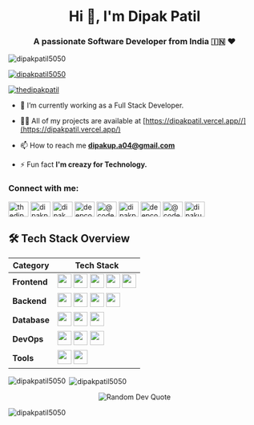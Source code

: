 <h1 align="center">Hi 👋, I'm Dipak Patil</h1>
<h3 align="center">A passionate Software Developer from India 🇮🇳 ❤️</h3>

<p align="left"> <img src="https://komarev.com/ghpvc/?username=dipakpatil5050&label=Profile%20views&color=0e75b6&style=flat" alt="dipakpatil5050" /> </p>

<p align="left"> <a href="https://github.com/ryo-ma/github-profile-trophy"><img src="https://github-profile-trophy.vercel.app/?username=dipakpatil5050" alt="dipakpatil5050" /></a> </p>

<p align="left"> <a href="https://twitter.com/thedipakpatil" target="blank"><img src="https://img.shields.io/twitter/follow/thedipakpatil?logo=twitter&style=for-the-badge" alt="thedipakpatil" /></a> </p>

- 🔭 I’m currently working  as a Full Stack Developer.

- 👨‍💻 All of my projects are available at [https://dipakpatil.vercel.app//](https://dipakpatil.vercel.app/)

- 📫 How to reach me **dipakup.a04@gmail.com**

- ⚡ Fun fact **I'm creazy for Technology.**

<h3 align="left">Connect with me:</h3>
<p align="left">
<a href="https://twitter.com/thedipakpatil" target="blank"><img align="center" src="https://raw.githubusercontent.com/rahuldkjain/github-profile-readme-generator/master/src/images/icons/Social/twitter.svg" alt="thedipakpatil" height="30" width="40" /></a>
<a href="https://linkedin.com/in/dipakpatil50" target="blank"><img align="center" src="https://raw.githubusercontent.com/rahuldkjain/github-profile-readme-generator/master/src/images/icons/Social/linked-in-alt.svg" alt="dipakpatil50" height="30" width="40" /></a>
<a href="https://www.youtube.com/c/dipak patil" target="blank"><img align="center" src="https://raw.githubusercontent.com/rahuldkjain/github-profile-readme-generator/master/src/images/icons/Social/youtube.svg" alt="dipak patil" height="30" width="40" /></a>
<a href="https://www.codechef.com/users/deepcode50" target="blank"><img align="center" src="https://cdn.jsdelivr.net/npm/simple-icons@3.1.0/icons/codechef.svg" alt="deepcode50" height="30" width="40" /></a>
<a href="https://www.hackerrank.com/@code_deep" target="blank"><img align="center" src="https://raw.githubusercontent.com/rahuldkjain/github-profile-readme-generator/master/src/images/icons/Social/hackerrank.svg" alt="@code_deep" height="30" width="40" /></a>
<a href="https://codeforces.com/profile/dipakpatil5050" target="blank"><img align="center" src="https://raw.githubusercontent.com/rahuldkjain/github-profile-readme-generator/master/src/images/icons/Social/codeforces.svg" alt="dipakpatil5050" height="30" width="40" /></a>
<a href="https://www.leetcode.com/deepcode50" target="blank"><img align="center" src="https://raw.githubusercontent.com/rahuldkjain/github-profile-readme-generator/master/src/images/icons/Social/leet-code.svg" alt="deepcode50" height="30" width="40" /></a>
<a href="https://www.hackerearth.com/@code_deep" target="blank"><img align="center" src="https://raw.githubusercontent.com/rahuldkjain/github-profile-readme-generator/master/src/images/icons/Social/hackerearth.svg" alt="@code_deep" height="30" width="40" /></a>
<a href="https://auth.geeksforgeeks.org/user/dipakupa04" target="blank"><img align="center" src="https://raw.githubusercontent.com/rahuldkjain/github-profile-readme-generator/master/src/images/icons/Social/geeks-for-geeks.svg" alt="dipakupa04" height="30" width="40" /></a>
</p>


## 🛠️ Tech Stack Overview  

<div align="center">

| **Category** | **Tech Stack** |
|-------------|----------------|
| **Frontend** | <img src="https://img.shields.io/badge/React-%2320232a.svg?style=flat&logo=react&logoColor=%2361DAFB" height="28px"/> <img src="https://img.shields.io/badge/React_Native-20232A?style=flat&logo=react&logoColor=61DAFB" height="28px"/> <img src="https://img.shields.io/badge/JavaScript-F7DF1E?style=flat&logo=javascript&logoColor=black" height="28px"/> <img src="https://img.shields.io/badge/TypeScript-%23007ACC.svg?style=flat&logo=typescript&logoColor=white" height="28px"/> <img src="https://img.shields.io/badge/Redux_Toolkit-764ABC?style=flat&logo=redux&logoColor=white" height="28px"/> |
| **Backend** | <img src="https://img.shields.io/badge/Node.js-6DA55F?style=flat&logo=node.js&logoColor=white" height="28px"/> <img src="https://img.shields.io/badge/Express.js-%23404d59.svg?style=flat&logo=express&logoColor=%2361DAFB" height="28px"/> <img src="https://img.shields.io/badge/Java-%23ED8B00.svg?style=flat&logo=java&logoColor=white" height="28px"/> <img src="https://img.shields.io/badge/Spring_Boot-6DB33F?style=flat&logo=spring-boot&logoColor=white" height="28px"/> |
| **Database** | <img src="https://img.shields.io/badge/MongoDB-%234ea94b.svg?style=flat&logo=mongodb&logoColor=white" height="28px"/> <img src="https://img.shields.io/badge/PostgreSQL-%23316192.svg?style=flat&logo=postgresql&logoColor=white" height="28px"/> <img src="https://img.shields.io/badge/MySQL-%2300f.svg?style=flat&logo=mysql&logoColor=white" height="28px"/> |
| **DevOps** | <img src="https://img.shields.io/badge/Docker-%230db7ed.svg?style=flat&logo=docker&logoColor=white" height="28px"/> <img src="https://img.shields.io/badge/Kubernetes-326ce5.svg?style=flat&logo=kubernetes&logoColor=white" height="28px"/> <img src="https://img.shields.io/badge/AWS-%23FF9900.svg?style=flat&logo=amazon-aws&logoColor=white" height="28px"/> |
| **Tools** | <img src="https://img.shields.io/badge/GitHub-%23121011.svg?style=flat&logo=github&logoColor=white" height="28px"/> <img src="https://img.shields.io/badge/Visual_Studio_Code-0078d7.svg?style=flat&logo=visual-studio-code&logoColor=white" height="28px"/> |


</div>






<p><img align="left" src="https://github-readme-stats.vercel.app/api/top-langs?username=dipakpatil5050&show_icons=true&locale=en&layout=compact" alt="dipakpatil5050" /></p>

<p>&nbsp;<img align="center" src="https://github-readme-stats.vercel.app/api?username=dipakpatil5050&show_icons=true&locale=en" alt="dipakpatil5050" /></p>



<p align="center">
  <img src="https://quotes-github-readme.vercel.app/api?type=horizontal&theme=dark" alt="Random Dev Quote" />
</p>

<p><img align="center" src="https://github-readme-streak-stats.herokuapp.com/?user=dipakpatil5050&" alt="dipakpatil5050" /></p>
